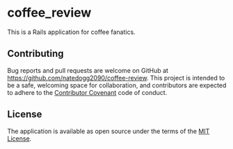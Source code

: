 # coffee_review

This is a Rails application for coffee fanatics.

## Contributing

Bug reports and pull requests are welcome on GitHub at https://github.com/natedogg2090/coffee-review. This project is intended to be a safe, welcoming space for collaboration, and contributors are expected to adhere to the [Contributor Covenant](http://contributor-covenant.org) code of conduct.

## License

The application is available as open source under the terms of the [MIT License](https://opensource.org/licenses/MIT).

